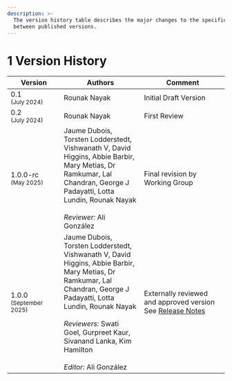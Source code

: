 ```yaml
---
description: >-
  The version history table describes the major changes to the specifications
  between published versions.
---
```


# 1 Version History

<table><thead><tr><th width="153.33333333333331">Version</th><th width="274">Authors</th><th width="324">Comment</th></tr></thead><tbody><tr><td>0.1<br><sub>(July 2024)</sub></td><td>Rounak Nayak</td><td>Initial Draft Version</td></tr><tr><td>0.2<br><sub>(July 2024)</sub></td><td>Rounak Nayak</td><td>First Review</td></tr><tr><td>1.0.0-rc<br><sub>(May 2025)</sub></td><td>Jaume Dubois, Torsten Lodderstedt, Vishwanath V, David Higgins, Abbie Barbir, Mary Metias, Dr Ramkumar, Lal Chandran, George J Padayatti, Lotta Lundin, Rounak Nayak<br><br><em>Reviewer:</em> Ali González</td><td>Final revision by Working Group</td></tr><tr><td>1.0.0<br><sub>(September 2025)</sub></td><td>Jaume Dubois, Torsten Lodderstedt, Vishwanath V, David Higgins, Abbie Barbir, Mary Metias, Dr Ramkumar, Lal Chandran, George J Padayatti, Lotta Lundin, Rounak Nayak<br><br><em>Reviewers:</em> Swati Goel, Gurpreet Kaur, Sivanand Lanka, Kim Hamilton<br><br><em>Editor:</em> Ali González</td><td>Externally reviewed and approved version<br>See <a href="release-notes.md">Release Notes</a></td></tr></tbody></table>

